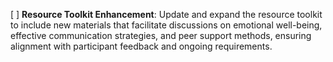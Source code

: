 [ ] **Resource Toolkit Enhancement**: Update and expand the resource toolkit to include new materials that facilitate discussions on emotional well-being, effective communication strategies, and peer support methods, ensuring alignment with participant feedback and ongoing requirements.